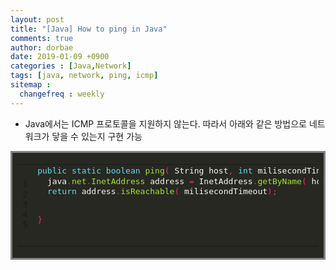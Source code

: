 ```yaml
---
layout: post
title: "[Java] How to ping in Java"
comments: true
author: dorbae
date: 2019-01-09 +0900
categories : [Java,Network]
tags: [java, network, ping, icmp]
sitemap :
  changefreq : weekly
---
```


* Java에서는 ICMP 프로토콜을 지원하지 않는다. 따라서 아래와 같은 방법으로 네트워크가 닿을 수 있는지 구현 가능      
      
<div markdown="1" style="background: #272822; border-width: 0.1em 0.1em 0.1em 0.8em; border: solid gray; overflow: auto; padding: 0.2em 0.6em; width: auto;">
<table><tbody>
<tr><td><pre style="line-height: 125%; margin: 0;">1
2
3
4
5</pre>
</td><td><pre style="line-height: 125%; margin: 0;"><span style="color: #66d9ef;">public</span> <span style="color: #66d9ef;">static</span> <span style="color: #66d9ef;">boolean</span> <span style="color: #a6e22e;">ping</span><span style="color: #f92672;">(</span> <span style="color: #f8f8f2;">String</span> <span style="color: #f8f8f2;">host</span><span style="color: #f92672;">,</span> <span style="color: #66d9ef;">int</span> <span style="color: #f8f8f2;">milisecondTimeout</span><span style="color: #f92672;">)</span> <span style="color: #66d9ef;">throws</span> <span style="color: #f8f8f2;">UnknownHostException</span><span style="color: #f92672;">,</span> <span style="color: #f8f8f2;">IOException</span> <span style="color: #f92672;">{</span>
  <span style="color: #f8f8f2;">java</span><span style="color: #f92672;">.</span><span style="color: #a6e22e;">net</span><span style="color: #f92672;">.</span><span style="color: #a6e22e;">InetAddress</span> <span style="color: #f8f8f2;">address</span> <span style="color: #f92672;">=</span> <span style="color: #f8f8f2;">InetAddress</span><span style="color: #f92672;">.</span><span style="color: #a6e22e;">getByName</span><span style="color: #f92672;">(</span> <span style="color: #f8f8f2;">host</span><span style="color: #f92672;">);</span>
  <span style="color: #66d9ef;">return</span> <span style="color: #f8f8f2;">address</span><span style="color: #f92672;">.</span><span style="color: #a6e22e;">isReachable</span><span style="color: #f92672;">(</span> <span style="color: #f8f8f2;">milisecondTimeout</span><span style="color: #f92672;">);</span>
  
<span style="color: #f92672;">}</span>
</pre>
</td></tr>
</tbody></table>
</div>
